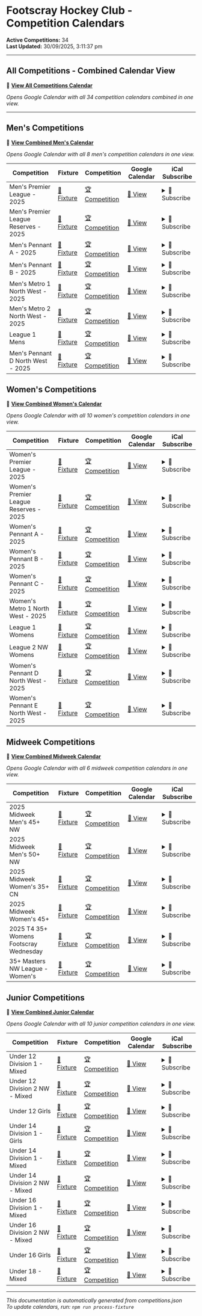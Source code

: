 # Footscray Hockey Club - Competition Calendars

**Active Competitions:** 34  
**Last Updated:** 30/09/2025, 3:11:37 pm  

---

## All Competitions - Combined Calendar View

📅 **<a href="https://calendar.google.com/calendar/embed?height=600&wkst=2&ctz=Australia%2FMelbourne&showPrint=0&showTz=0&src=e5b4e34ae8aa71f8f86178b195b908ccdc38cd5694eb4a468b467aa8d67f4f0a%40group.calendar.google.com&src=1f220e3aea02d8d0f80df31f81324412484b6f786eff698f6262e980772060e4%40group.calendar.google.com&src=97956a86ccf6ef13c27f58015aa6958fc711dd7bf08ca136c016162157c6d496%40group.calendar.google.com&src=16b655e174b838f23b3fc54687fca5e059843515da89d9c5926645b7e5eeab7d%40group.calendar.google.com&src=b7311408b7c70beab744c7fdfdf74dc7491f7eaee48e17b538285327204dbd72%40group.calendar.google.com&src=7b66fc969b25978bd41e46cfe08eeac3639b3e887389d752689262199d0f96c3%40group.calendar.google.com&src=789972398db6baf2f2bceb7192de6415a320e694ad7a838dd377f13dd94eadda%40group.calendar.google.com&src=d1b49e075ba05119dc13e51eba84549f50045b195577beb97286e200dc574dab%40group.calendar.google.com&src=884c99f9887b737724158dc5179e7f3f2b11914ae1b1a6619dfdd4328787f817%40group.calendar.google.com&src=56536e35edfd9d627d2f81d41b146466edbe42dbf285ad74eb636531bcb93ad7%40group.calendar.google.com&src=8b6394caa7d84adfbbc6857f0a7740e5806e6a146f59ab9626ba21963a07786e%40group.calendar.google.com&src=3a061a8facf2aad203b3f27ee214d2912894c27e5884d224963308997cc3d097%40group.calendar.google.com&src=e4a63bff99c2b56ba32b7877072c44d116935aad3baada5e751e85aef64f2461%40group.calendar.google.com&src=cb97b547cddb0381d07e8c8b1b327ed700e90b2e07e68714197ab553fbd2ce9d%40group.calendar.google.com&src=a55ef96862114e2a69788c8a347f7877f4813713d20efccfeaccb5d0ac1bc54f%40group.calendar.google.com&src=de176a7d8a94cda770a6c10467e10dffc86ac14f6762693b195d002bb13895e1%40group.calendar.google.com&src=a1dd7d3ae24165be6fc0f2c097f3ab3fab127282c078e0fbe9975da4969f2cfb%40group.calendar.google.com&src=8bb6d3833f4399af37ec044eacd085f45b897d6910935320163b2422cb13eccf%40group.calendar.google.com&src=14c37c863800760f1cca7118d188c1bf54bde2d694a81613f5b8b25040c4564c%40group.calendar.google.com&src=b033da4f5e1edfed703dd9aaa7dad4ac73d77399a382e556174c228d1161deac%40group.calendar.google.com&src=977372c1fa7188df9da9160c7180f3b02df7dfe35cd75cf5b78a5acd54e66ffc%40group.calendar.google.com&src=0ecdee091c358190110ffc5f29f422a8359db99ba3340536837aa7cac33a3405%40group.calendar.google.com&src=05e5a33f8cc7a2e422a0d806ebd2bb8cf7ea4b6738cb17b6bcd9acc00f76142b%40group.calendar.google.com&src=15353587bd4dd21c88b7479be13e5daf847d6ed6a834eee0c433d03fe37fcca4%40group.calendar.google.com&src=0c06381c76848567adb2436e32c6705ca890455a25aa8eb54e365ec8cee8ccb7%40group.calendar.google.com&src=faabe77e1b1b35c7245c461583e63d5e1f7f284b00dbd58157772063dbb232eb%40group.calendar.google.com&src=c33e9dd54ec3a5885dd2f32b281f22b2d7b0cb40f9ddf0ca5a396e6de679551d%40group.calendar.google.com&src=13651278507f211f086c099770b42c3be55552e45816828a669bbb729e660e78%40group.calendar.google.com&src=9e5e3cdf582696c7dc8d0adf7553a69684a027a22d9be3e84c477b80b2784956%40group.calendar.google.com&src=d48c4091c7dd1b5316d7edce7a7ba8b6265beb806b7038c69f2a3c1e7a312fe4%40group.calendar.google.com&src=b55ff8ee1a8ee8fded1d4a4baeb888626050055e1aee21873ff6766d56ff6932%40group.calendar.google.com&src=bfc22559d697640ebfdbebcc36db42dd75b02decfa3d6bd4677a69f764c63d99%40group.calendar.google.com&src=0a44fcc6122969f2c8183416e52b602b48292d9c0e19e449d5a1d867948ce644%40group.calendar.google.com&src=9ddee750429d586f84b07edddf58549294fcd283441febffba66ebacebb30421%40group.calendar.google.com&src=56b90be6d6f0b7774bf1b8b6ff48e6d9b918abcbe3b8003a750f2cda64c75398%40group.calendar.google.com&color=%23616161&color=%23285F9B&color=%23285F9B&color=%23285F9B&color=%23285F9B&color=%23285F9B&color=%23285F9B&color=%23285F9B&color=%23285F9B&color=%23D50000&color=%23D50000&color=%23D50000&color=%23D50000&color=%23D50000&color=%23D50000&color=%23D50000&color=%23D50000&color=%23D50000&color=%23D50000&color=%23008000&color=%23008000&color=%23008000&color=%23008000&color=%23008000&color=%23008000&color=%23FF8C00&color=%23FF8C00&color=%23FF8C00&color=%23FF8C00&color=%23FF8C00&color=%23FF8C00&color=%23FF8C00&color=%23FF8C00&color=%23FF8C00&color=%23FF8C00" target="_blank">View All Competitions Calendar</a>**

*Opens Google Calendar with all 34 competition calendars combined in one view.*

---

## Men's Competitions

📅 **<a href="https://calendar.google.com/calendar/embed?height=600&wkst=2&ctz=Australia%2FMelbourne&showPrint=0&showTz=0&src=e5b4e34ae8aa71f8f86178b195b908ccdc38cd5694eb4a468b467aa8d67f4f0a%40group.calendar.google.com&src=1f220e3aea02d8d0f80df31f81324412484b6f786eff698f6262e980772060e4%40group.calendar.google.com&src=97956a86ccf6ef13c27f58015aa6958fc711dd7bf08ca136c016162157c6d496%40group.calendar.google.com&src=16b655e174b838f23b3fc54687fca5e059843515da89d9c5926645b7e5eeab7d%40group.calendar.google.com&src=b7311408b7c70beab744c7fdfdf74dc7491f7eaee48e17b538285327204dbd72%40group.calendar.google.com&src=7b66fc969b25978bd41e46cfe08eeac3639b3e887389d752689262199d0f96c3%40group.calendar.google.com&src=789972398db6baf2f2bceb7192de6415a320e694ad7a838dd377f13dd94eadda%40group.calendar.google.com&src=d1b49e075ba05119dc13e51eba84549f50045b195577beb97286e200dc574dab%40group.calendar.google.com&src=884c99f9887b737724158dc5179e7f3f2b11914ae1b1a6619dfdd4328787f817%40group.calendar.google.com&color=%23616161&color=%23285F9B&color=%23285F9B&color=%23285F9B&color=%23285F9B&color=%23285F9B&color=%23285F9B&color=%23285F9B&color=%23285F9B" target="_blank">View Combined Men's Calendar</a>**

*Opens Google Calendar with all 8 men's competition calendars in one view.*

| Competition | Fixture | Competition | Google Calendar | iCal Subscribe |
|-------------|----------|-------------|----------|----------------|
| Men's Premier League - 2025 | <a href="https://www.hockeyvictoria.org.au/games/team/21935/336954" target="_blank">🏑 Fixture</a> | <a href="https://www.hockeyvictoria.org.au/games/21935/37287" target="_blank">🏆 Competition</a> | <a href="https://calendar.google.com/calendar/embed?src=1f220e3aea02d8d0f80df31f81324412484b6f786eff698f6262e980772060e4%40group.calendar.google.com" target="_blank">📅 View</a> | <details><summary>📲 Subscribe</summary>Copy this link and paste it into your preferred calendar: https://calendar.google.com/calendar/ical/1f220e3aea02d8d0f80df31f81324412484b6f786eff698f6262e980772060e4%40group.calendar.google.com/public/basic.ics</details> |
| Men's Premier League Reserves - 2025 | <a href="https://www.hockeyvictoria.org.au/games/team/21935/336955" target="_blank">🏑 Fixture</a> | <a href="https://www.hockeyvictoria.org.au/games/21935/37288" target="_blank">🏆 Competition</a> | <a href="https://calendar.google.com/calendar/embed?src=97956a86ccf6ef13c27f58015aa6958fc711dd7bf08ca136c016162157c6d496%40group.calendar.google.com" target="_blank">📅 View</a> | <details><summary>📲 Subscribe</summary>Copy this link and paste it into your preferred calendar: https://calendar.google.com/calendar/ical/97956a86ccf6ef13c27f58015aa6958fc711dd7bf08ca136c016162157c6d496%40group.calendar.google.com/public/basic.ics</details> |
| Men's Pennant A - 2025 | <a href="https://www.hockeyvictoria.org.au/games/team/21935/336951" target="_blank">🏑 Fixture</a> | <a href="https://www.hockeyvictoria.org.au/games/21935/37301" target="_blank">🏆 Competition</a> | <a href="https://calendar.google.com/calendar/embed?src=16b655e174b838f23b3fc54687fca5e059843515da89d9c5926645b7e5eeab7d%40group.calendar.google.com" target="_blank">📅 View</a> | <details><summary>📲 Subscribe</summary>Copy this link and paste it into your preferred calendar: https://calendar.google.com/calendar/ical/16b655e174b838f23b3fc54687fca5e059843515da89d9c5926645b7e5eeab7d%40group.calendar.google.com/public/basic.ics</details> |
| Men's Pennant B - 2025 | <a href="https://www.hockeyvictoria.org.au/games/team/21935/336952" target="_blank">🏑 Fixture</a> | <a href="https://www.hockeyvictoria.org.au/games/21935/37302" target="_blank">🏆 Competition</a> | <a href="https://calendar.google.com/calendar/embed?src=b7311408b7c70beab744c7fdfdf74dc7491f7eaee48e17b538285327204dbd72%40group.calendar.google.com" target="_blank">📅 View</a> | <details><summary>📲 Subscribe</summary>Copy this link and paste it into your preferred calendar: https://calendar.google.com/calendar/ical/b7311408b7c70beab744c7fdfdf74dc7491f7eaee48e17b538285327204dbd72%40group.calendar.google.com/public/basic.ics</details> |
| Men's Metro 1 North West - 2025 | <a href="https://www.hockeyvictoria.org.au/games/team/21935/336950" target="_blank">🏑 Fixture</a> | <a href="https://www.hockeyvictoria.org.au/games/21935/37316" target="_blank">🏆 Competition</a> | <a href="https://calendar.google.com/calendar/embed?src=7b66fc969b25978bd41e46cfe08eeac3639b3e887389d752689262199d0f96c3%40group.calendar.google.com" target="_blank">📅 View</a> | <details><summary>📲 Subscribe</summary>Copy this link and paste it into your preferred calendar: https://calendar.google.com/calendar/ical/7b66fc969b25978bd41e46cfe08eeac3639b3e887389d752689262199d0f96c3%40group.calendar.google.com/public/basic.ics</details> |
| Men's Metro 2 North West - 2025 | <a href="https://www.hockeyvictoria.org.au/games/team/21935/339251" target="_blank">🏑 Fixture</a> | <a href="https://www.hockeyvictoria.org.au/games/21935/37319" target="_blank">🏆 Competition</a> | <a href="https://calendar.google.com/calendar/embed?src=789972398db6baf2f2bceb7192de6415a320e694ad7a838dd377f13dd94eadda%40group.calendar.google.com" target="_blank">📅 View</a> | <details><summary>📲 Subscribe</summary>Copy this link and paste it into your preferred calendar: https://calendar.google.com/calendar/ical/789972398db6baf2f2bceb7192de6415a320e694ad7a838dd377f13dd94eadda%40group.calendar.google.com/public/basic.ics</details> |
| League 1 Mens | <a href="https://www.hockeyvictoria.org.au/games/team/23987/375022" target="_blank">🏑 Fixture</a> | <a href="https://www.hockeyvictoria.org.au/games/23987/39698" target="_blank">🏆 Competition</a> | <a href="https://calendar.google.com/calendar/embed?src=d1b49e075ba05119dc13e51eba84549f50045b195577beb97286e200dc574dab%40group.calendar.google.com" target="_blank">📅 View</a> | <details><summary>📲 Subscribe</summary>Copy this link and paste it into your preferred calendar: https://calendar.google.com/calendar/ical/d1b49e075ba05119dc13e51eba84549f50045b195577beb97286e200dc574dab%40group.calendar.google.com/public/basic.ics</details> |
| Men's Pennant D North West - 2025 | <a href="https://www.hockeyvictoria.org.au/games/team/21935/336953" target="_blank">🏑 Fixture</a> | <a href="https://www.hockeyvictoria.org.au/games/21935/37306" target="_blank">🏆 Competition</a> | <a href="https://calendar.google.com/calendar/embed?src=884c99f9887b737724158dc5179e7f3f2b11914ae1b1a6619dfdd4328787f817%40group.calendar.google.com" target="_blank">📅 View</a> | <details><summary>📲 Subscribe</summary>Copy this link and paste it into your preferred calendar: https://calendar.google.com/calendar/ical/884c99f9887b737724158dc5179e7f3f2b11914ae1b1a6619dfdd4328787f817%40group.calendar.google.com/public/basic.ics</details> |


## Women's Competitions

📅 **<a href="https://calendar.google.com/calendar/embed?height=600&wkst=2&ctz=Australia%2FMelbourne&showPrint=0&showTz=0&src=e5b4e34ae8aa71f8f86178b195b908ccdc38cd5694eb4a468b467aa8d67f4f0a%40group.calendar.google.com&src=56536e35edfd9d627d2f81d41b146466edbe42dbf285ad74eb636531bcb93ad7%40group.calendar.google.com&src=8b6394caa7d84adfbbc6857f0a7740e5806e6a146f59ab9626ba21963a07786e%40group.calendar.google.com&src=3a061a8facf2aad203b3f27ee214d2912894c27e5884d224963308997cc3d097%40group.calendar.google.com&src=e4a63bff99c2b56ba32b7877072c44d116935aad3baada5e751e85aef64f2461%40group.calendar.google.com&src=cb97b547cddb0381d07e8c8b1b327ed700e90b2e07e68714197ab553fbd2ce9d%40group.calendar.google.com&src=a55ef96862114e2a69788c8a347f7877f4813713d20efccfeaccb5d0ac1bc54f%40group.calendar.google.com&src=de176a7d8a94cda770a6c10467e10dffc86ac14f6762693b195d002bb13895e1%40group.calendar.google.com&src=a1dd7d3ae24165be6fc0f2c097f3ab3fab127282c078e0fbe9975da4969f2cfb%40group.calendar.google.com&src=8bb6d3833f4399af37ec044eacd085f45b897d6910935320163b2422cb13eccf%40group.calendar.google.com&src=14c37c863800760f1cca7118d188c1bf54bde2d694a81613f5b8b25040c4564c%40group.calendar.google.com&color=%23616161&color=%23285F9B&color=%23285F9B&color=%23285F9B&color=%23285F9B&color=%23285F9B&color=%23285F9B&color=%23285F9B&color=%23285F9B&color=%23285F9B&color=%23285F9B" target="_blank">View Combined Women's Calendar</a>**

*Opens Google Calendar with all 10 women's competition calendars in one view.*

| Competition | Fixture | Competition | Google Calendar | iCal Subscribe |
|-------------|----------|-------------|----------|----------------|
| Women's Premier League - 2025 | <a href="https://www.hockeyvictoria.org.au/games/team/21935/336962" target="_blank">🏑 Fixture</a> | <a href="https://www.hockeyvictoria.org.au/games/21935/37285" target="_blank">🏆 Competition</a> | <a href="https://calendar.google.com/calendar/embed?src=56536e35edfd9d627d2f81d41b146466edbe42dbf285ad74eb636531bcb93ad7%40group.calendar.google.com" target="_blank">📅 View</a> | <details><summary>📲 Subscribe</summary>Copy this link and paste it into your preferred calendar: https://calendar.google.com/calendar/ical/56536e35edfd9d627d2f81d41b146466edbe42dbf285ad74eb636531bcb93ad7%40group.calendar.google.com/public/basic.ics</details> |
| Women's Premier League Reserves - 2025 | <a href="https://www.hockeyvictoria.org.au/games/team/21935/336963" target="_blank">🏑 Fixture</a> | <a href="https://www.hockeyvictoria.org.au/games/21935/37286" target="_blank">🏆 Competition</a> | <a href="https://calendar.google.com/calendar/embed?src=8b6394caa7d84adfbbc6857f0a7740e5806e6a146f59ab9626ba21963a07786e%40group.calendar.google.com" target="_blank">📅 View</a> | <details><summary>📲 Subscribe</summary>Copy this link and paste it into your preferred calendar: https://calendar.google.com/calendar/ical/8b6394caa7d84adfbbc6857f0a7740e5806e6a146f59ab9626ba21963a07786e%40group.calendar.google.com/public/basic.ics</details> |
| Women's Pennant A - 2025 | <a href="https://www.hockeyvictoria.org.au/games/team/21935/336957" target="_blank">🏑 Fixture</a> | <a href="https://www.hockeyvictoria.org.au/games/21935/37298" target="_blank">🏆 Competition</a> | <a href="https://calendar.google.com/calendar/embed?src=3a061a8facf2aad203b3f27ee214d2912894c27e5884d224963308997cc3d097%40group.calendar.google.com" target="_blank">📅 View</a> | <details><summary>📲 Subscribe</summary>Copy this link and paste it into your preferred calendar: https://calendar.google.com/calendar/ical/3a061a8facf2aad203b3f27ee214d2912894c27e5884d224963308997cc3d097%40group.calendar.google.com/public/basic.ics</details> |
| Women's Pennant B - 2025 | <a href="https://www.hockeyvictoria.org.au/games/team/21935/336958" target="_blank">🏑 Fixture</a> | <a href="https://www.hockeyvictoria.org.au/games/21935/37299" target="_blank">🏆 Competition</a> | <a href="https://calendar.google.com/calendar/embed?src=e4a63bff99c2b56ba32b7877072c44d116935aad3baada5e751e85aef64f2461%40group.calendar.google.com" target="_blank">📅 View</a> | <details><summary>📲 Subscribe</summary>Copy this link and paste it into your preferred calendar: https://calendar.google.com/calendar/ical/e4a63bff99c2b56ba32b7877072c44d116935aad3baada5e751e85aef64f2461%40group.calendar.google.com/public/basic.ics</details> |
| Women's Pennant C - 2025 | <a href="https://www.hockeyvictoria.org.au/games/team/21935/336959" target="_blank">🏑 Fixture</a> | <a href="https://www.hockeyvictoria.org.au/games/21935/37300" target="_blank">🏆 Competition</a> | <a href="https://calendar.google.com/calendar/embed?src=cb97b547cddb0381d07e8c8b1b327ed700e90b2e07e68714197ab553fbd2ce9d%40group.calendar.google.com" target="_blank">📅 View</a> | <details><summary>📲 Subscribe</summary>Copy this link and paste it into your preferred calendar: https://calendar.google.com/calendar/ical/cb97b547cddb0381d07e8c8b1b327ed700e90b2e07e68714197ab553fbd2ce9d%40group.calendar.google.com/public/basic.ics</details> |
| Women's Metro 1 North West - 2025 | <a href="https://www.hockeyvictoria.org.au/games/team/21935/336956" target="_blank">🏑 Fixture</a> | <a href="https://www.hockeyvictoria.org.au/games/21935/37313" target="_blank">🏆 Competition</a> | <a href="https://calendar.google.com/calendar/embed?src=a55ef96862114e2a69788c8a347f7877f4813713d20efccfeaccb5d0ac1bc54f%40group.calendar.google.com" target="_blank">📅 View</a> | <details><summary>📲 Subscribe</summary>Copy this link and paste it into your preferred calendar: https://calendar.google.com/calendar/ical/a55ef96862114e2a69788c8a347f7877f4813713d20efccfeaccb5d0ac1bc54f%40group.calendar.google.com/public/basic.ics</details> |
| League 1 Womens | <a href="https://www.hockeyvictoria.org.au/games/team/23987/375029" target="_blank">🏑 Fixture</a> | <a href="https://www.hockeyvictoria.org.au/games/23987/39696" target="_blank">🏆 Competition</a> | <a href="https://calendar.google.com/calendar/embed?src=de176a7d8a94cda770a6c10467e10dffc86ac14f6762693b195d002bb13895e1%40group.calendar.google.com" target="_blank">📅 View</a> | <details><summary>📲 Subscribe</summary>Copy this link and paste it into your preferred calendar: https://calendar.google.com/calendar/ical/de176a7d8a94cda770a6c10467e10dffc86ac14f6762693b195d002bb13895e1%40group.calendar.google.com/public/basic.ics</details> |
| League 2 NW Womens | <a href="https://www.hockeyvictoria.org.au/games/team/23987/375038" target="_blank">🏑 Fixture</a> | <a href="https://www.hockeyvictoria.org.au/games/23987/39699" target="_blank">🏆 Competition</a> | <a href="https://calendar.google.com/calendar/embed?src=a1dd7d3ae24165be6fc0f2c097f3ab3fab127282c078e0fbe9975da4969f2cfb%40group.calendar.google.com" target="_blank">📅 View</a> | <details><summary>📲 Subscribe</summary>Copy this link and paste it into your preferred calendar: https://calendar.google.com/calendar/ical/a1dd7d3ae24165be6fc0f2c097f3ab3fab127282c078e0fbe9975da4969f2cfb%40group.calendar.google.com/public/basic.ics</details> |
| Women's Pennant D North West - 2025 | <a href="https://www.hockeyvictoria.org.au/games/team/21935/336960" target="_blank">🏑 Fixture</a> | <a href="https://www.hockeyvictoria.org.au/games/21935/37304" target="_blank">🏆 Competition</a> | <a href="https://calendar.google.com/calendar/embed?src=8bb6d3833f4399af37ec044eacd085f45b897d6910935320163b2422cb13eccf%40group.calendar.google.com" target="_blank">📅 View</a> | <details><summary>📲 Subscribe</summary>Copy this link and paste it into your preferred calendar: https://calendar.google.com/calendar/ical/8bb6d3833f4399af37ec044eacd085f45b897d6910935320163b2422cb13eccf%40group.calendar.google.com/public/basic.ics</details> |
| Women's Pennant E North West - 2025 | <a href="https://www.hockeyvictoria.org.au/games/team/21935/336961" target="_blank">🏑 Fixture</a> | <a href="https://www.hockeyvictoria.org.au/games/21935/37308" target="_blank">🏆 Competition</a> | <a href="https://calendar.google.com/calendar/embed?src=14c37c863800760f1cca7118d188c1bf54bde2d694a81613f5b8b25040c4564c%40group.calendar.google.com" target="_blank">📅 View</a> | <details><summary>📲 Subscribe</summary>Copy this link and paste it into your preferred calendar: https://calendar.google.com/calendar/ical/14c37c863800760f1cca7118d188c1bf54bde2d694a81613f5b8b25040c4564c%40group.calendar.google.com/public/basic.ics</details> |


## Midweek Competitions

📅 **<a href="https://calendar.google.com/calendar/embed?height=600&wkst=2&ctz=Australia%2FMelbourne&showPrint=0&showTz=0&src=e5b4e34ae8aa71f8f86178b195b908ccdc38cd5694eb4a468b467aa8d67f4f0a%40group.calendar.google.com&src=b033da4f5e1edfed703dd9aaa7dad4ac73d77399a382e556174c228d1161deac%40group.calendar.google.com&src=977372c1fa7188df9da9160c7180f3b02df7dfe35cd75cf5b78a5acd54e66ffc%40group.calendar.google.com&src=0ecdee091c358190110ffc5f29f422a8359db99ba3340536837aa7cac33a3405%40group.calendar.google.com&src=05e5a33f8cc7a2e422a0d806ebd2bb8cf7ea4b6738cb17b6bcd9acc00f76142b%40group.calendar.google.com&src=15353587bd4dd21c88b7479be13e5daf847d6ed6a834eee0c433d03fe37fcca4%40group.calendar.google.com&src=0c06381c76848567adb2436e32c6705ca890455a25aa8eb54e365ec8cee8ccb7%40group.calendar.google.com&color=%23616161&color=%23008000&color=%23008000&color=%23008000&color=%23008000&color=%23008000&color=%23008000" target="_blank">View Combined Midweek Calendar</a>**

*Opens Google Calendar with all 6 midweek competition calendars in one view.*

| Competition | Fixture | Competition | Google Calendar | iCal Subscribe |
|-------------|----------|-------------|----------|----------------|
| 2025 Midweek Men's 45+ NW | <a href="https://www.hockeyvictoria.org.au/games/team/22076/338768" target="_blank">🏑 Fixture</a> | <a href="https://www.hockeyvictoria.org.au/games/22076/37396" target="_blank">🏆 Competition</a> | <a href="https://calendar.google.com/calendar/embed?src=b033da4f5e1edfed703dd9aaa7dad4ac73d77399a382e556174c228d1161deac%40group.calendar.google.com" target="_blank">📅 View</a> | <details><summary>📲 Subscribe</summary>Copy this link and paste it into your preferred calendar: https://calendar.google.com/calendar/ical/b033da4f5e1edfed703dd9aaa7dad4ac73d77399a382e556174c228d1161deac%40group.calendar.google.com/public/basic.ics</details> |
| 2025 Midweek Men's 50+ NW | <a href="https://www.hockeyvictoria.org.au/games/team/22076/338770" target="_blank">🏑 Fixture</a> | <a href="https://www.hockeyvictoria.org.au/games/22076/37402" target="_blank">🏆 Competition</a> | <a href="https://calendar.google.com/calendar/embed?src=977372c1fa7188df9da9160c7180f3b02df7dfe35cd75cf5b78a5acd54e66ffc%40group.calendar.google.com" target="_blank">📅 View</a> | <details><summary>📲 Subscribe</summary>Copy this link and paste it into your preferred calendar: https://calendar.google.com/calendar/ical/977372c1fa7188df9da9160c7180f3b02df7dfe35cd75cf5b78a5acd54e66ffc%40group.calendar.google.com/public/basic.ics</details> |
| 2025 Midweek Women's 35+ CN | <a href="https://www.hockeyvictoria.org.au/games/team/22076/338772" target="_blank">🏑 Fixture</a> | <a href="https://www.hockeyvictoria.org.au/games/22076/37406" target="_blank">🏆 Competition</a> | <a href="https://calendar.google.com/calendar/embed?src=0ecdee091c358190110ffc5f29f422a8359db99ba3340536837aa7cac33a3405%40group.calendar.google.com" target="_blank">📅 View</a> | <details><summary>📲 Subscribe</summary>Copy this link and paste it into your preferred calendar: https://calendar.google.com/calendar/ical/0ecdee091c358190110ffc5f29f422a8359db99ba3340536837aa7cac33a3405%40group.calendar.google.com/public/basic.ics</details> |
| 2025 Midweek Women's 45+ | <a href="https://www.hockeyvictoria.org.au/games/team/22076/338771" target="_blank">🏑 Fixture</a> | <a href="https://www.hockeyvictoria.org.au/games/22076/37408" target="_blank">🏆 Competition</a> | <a href="https://calendar.google.com/calendar/embed?src=05e5a33f8cc7a2e422a0d806ebd2bb8cf7ea4b6738cb17b6bcd9acc00f76142b%40group.calendar.google.com" target="_blank">📅 View</a> | <details><summary>📲 Subscribe</summary>Copy this link and paste it into your preferred calendar: https://calendar.google.com/calendar/ical/05e5a33f8cc7a2e422a0d806ebd2bb8cf7ea4b6738cb17b6bcd9acc00f76142b%40group.calendar.google.com/public/basic.ics</details> |
| 2025 T4 35+ Womens Footscray Wednesday | <a href="https://www.hockeyvictoria.org.au/games/team/24044/376315" target="_blank">🏑 Fixture</a> | <a href="https://www.hockeyvictoria.org.au/games/24044/39773" target="_blank">🏆 Competition</a> | <a href="https://calendar.google.com/calendar/embed?src=15353587bd4dd21c88b7479be13e5daf847d6ed6a834eee0c433d03fe37fcca4%40group.calendar.google.com" target="_blank">📅 View</a> | <details><summary>📲 Subscribe</summary>Copy this link and paste it into your preferred calendar: https://calendar.google.com/calendar/ical/15353587bd4dd21c88b7479be13e5daf847d6ed6a834eee0c433d03fe37fcca4%40group.calendar.google.com/public/basic.ics</details> |
| 35+ Masters NW League - Women's | <a href="https://www.hockeyvictoria.org.au/games/team/23987/375010" target="_blank">🏑 Fixture</a> | <a href="https://www.hockeyvictoria.org.au/games/23987/39697" target="_blank">🏆 Competition</a> | <a href="https://calendar.google.com/calendar/embed?src=0c06381c76848567adb2436e32c6705ca890455a25aa8eb54e365ec8cee8ccb7%40group.calendar.google.com" target="_blank">📅 View</a> | <details><summary>📲 Subscribe</summary>Copy this link and paste it into your preferred calendar: https://calendar.google.com/calendar/ical/0c06381c76848567adb2436e32c6705ca890455a25aa8eb54e365ec8cee8ccb7%40group.calendar.google.com/public/basic.ics</details> |


## Junior Competitions

📅 **<a href="https://calendar.google.com/calendar/embed?height=600&wkst=2&ctz=Australia%2FMelbourne&showPrint=0&showTz=0&src=e5b4e34ae8aa71f8f86178b195b908ccdc38cd5694eb4a468b467aa8d67f4f0a%40group.calendar.google.com&src=faabe77e1b1b35c7245c461583e63d5e1f7f284b00dbd58157772063dbb232eb%40group.calendar.google.com&src=c33e9dd54ec3a5885dd2f32b281f22b2d7b0cb40f9ddf0ca5a396e6de679551d%40group.calendar.google.com&src=13651278507f211f086c099770b42c3be55552e45816828a669bbb729e660e78%40group.calendar.google.com&src=9e5e3cdf582696c7dc8d0adf7553a69684a027a22d9be3e84c477b80b2784956%40group.calendar.google.com&src=d48c4091c7dd1b5316d7edce7a7ba8b6265beb806b7038c69f2a3c1e7a312fe4%40group.calendar.google.com&src=b55ff8ee1a8ee8fded1d4a4baeb888626050055e1aee21873ff6766d56ff6932%40group.calendar.google.com&src=bfc22559d697640ebfdbebcc36db42dd75b02decfa3d6bd4677a69f764c63d99%40group.calendar.google.com&src=0a44fcc6122969f2c8183416e52b602b48292d9c0e19e449d5a1d867948ce644%40group.calendar.google.com&src=9ddee750429d586f84b07edddf58549294fcd283441febffba66ebacebb30421%40group.calendar.google.com&src=56b90be6d6f0b7774bf1b8b6ff48e6d9b918abcbe3b8003a750f2cda64c75398%40group.calendar.google.com&color=%23616161&color=%23FF8C00&color=%23FF8C00&color=%23FF8C00&color=%23FF8C00&color=%23FF8C00&color=%23FF8C00&color=%23FF8C00&color=%23FF8C00&color=%23FF8C00&color=%23FF8C00" target="_blank">View Combined Junior Calendar</a>**

*Opens Google Calendar with all 10 junior competition calendars in one view.*

| Competition | Fixture | Competition | Google Calendar | iCal Subscribe |
|-------------|----------|-------------|----------|----------------|
| Under 12 Division 1 - Mixed | <a href="https://www.hockeyvictoria.org.au/games/team/23988/375065" target="_blank">🏑 Fixture</a> | <a href="https://www.hockeyvictoria.org.au/games/23988/39704" target="_blank">🏆 Competition</a> | <a href="https://calendar.google.com/calendar/embed?src=faabe77e1b1b35c7245c461583e63d5e1f7f284b00dbd58157772063dbb232eb%40group.calendar.google.com" target="_blank">📅 View</a> | <details><summary>📲 Subscribe</summary>Copy this link and paste it into your preferred calendar: https://calendar.google.com/calendar/ical/faabe77e1b1b35c7245c461583e63d5e1f7f284b00dbd58157772063dbb232eb%40group.calendar.google.com/public/basic.ics</details> |
| Under 12 Division 2 NW - Mixed | <a href="https://www.hockeyvictoria.org.au/games/team/23988/375077" target="_blank">🏑 Fixture</a> | <a href="https://www.hockeyvictoria.org.au/games/23988/39715" target="_blank">🏆 Competition</a> | <a href="https://calendar.google.com/calendar/embed?src=c33e9dd54ec3a5885dd2f32b281f22b2d7b0cb40f9ddf0ca5a396e6de679551d%40group.calendar.google.com" target="_blank">📅 View</a> | <details><summary>📲 Subscribe</summary>Copy this link and paste it into your preferred calendar: https://calendar.google.com/calendar/ical/c33e9dd54ec3a5885dd2f32b281f22b2d7b0cb40f9ddf0ca5a396e6de679551d%40group.calendar.google.com/public/basic.ics</details> |
| Under 12 Girls | <a href="https://www.hockeyvictoria.org.au/games/team/23988/375099" target="_blank">🏑 Fixture</a> | <a href="https://www.hockeyvictoria.org.au/games/23988/39708" target="_blank">🏆 Competition</a> | <a href="https://calendar.google.com/calendar/embed?src=13651278507f211f086c099770b42c3be55552e45816828a669bbb729e660e78%40group.calendar.google.com" target="_blank">📅 View</a> | <details><summary>📲 Subscribe</summary>Copy this link and paste it into your preferred calendar: https://calendar.google.com/calendar/ical/13651278507f211f086c099770b42c3be55552e45816828a669bbb729e660e78%40group.calendar.google.com/public/basic.ics</details> |
| Under 14 Division 1 - Girls | <a href="https://www.hockeyvictoria.org.au/games/team/23988/375137" target="_blank">🏑 Fixture</a> | <a href="https://www.hockeyvictoria.org.au/games/23988/39709" target="_blank">🏆 Competition</a> | <a href="https://calendar.google.com/calendar/embed?src=9e5e3cdf582696c7dc8d0adf7553a69684a027a22d9be3e84c477b80b2784956%40group.calendar.google.com" target="_blank">📅 View</a> | <details><summary>📲 Subscribe</summary>Copy this link and paste it into your preferred calendar: https://calendar.google.com/calendar/ical/9e5e3cdf582696c7dc8d0adf7553a69684a027a22d9be3e84c477b80b2784956%40group.calendar.google.com/public/basic.ics</details> |
| Under 14 Division 1 - Mixed | <a href="https://www.hockeyvictoria.org.au/games/team/23988/375108" target="_blank">🏑 Fixture</a> | <a href="https://www.hockeyvictoria.org.au/games/23988/39705" target="_blank">🏆 Competition</a> | <a href="https://calendar.google.com/calendar/embed?src=d48c4091c7dd1b5316d7edce7a7ba8b6265beb806b7038c69f2a3c1e7a312fe4%40group.calendar.google.com" target="_blank">📅 View</a> | <details><summary>📲 Subscribe</summary>Copy this link and paste it into your preferred calendar: https://calendar.google.com/calendar/ical/d48c4091c7dd1b5316d7edce7a7ba8b6265beb806b7038c69f2a3c1e7a312fe4%40group.calendar.google.com/public/basic.ics</details> |
| Under 14 Division 2 NW - Mixed | <a href="https://www.hockeyvictoria.org.au/games/team/23988/375119" target="_blank">🏑 Fixture</a> | <a href="https://www.hockeyvictoria.org.au/games/23988/39716" target="_blank">🏆 Competition</a> | <a href="https://calendar.google.com/calendar/embed?src=b55ff8ee1a8ee8fded1d4a4baeb888626050055e1aee21873ff6766d56ff6932%40group.calendar.google.com" target="_blank">📅 View</a> | <details><summary>📲 Subscribe</summary>Copy this link and paste it into your preferred calendar: https://calendar.google.com/calendar/ical/b55ff8ee1a8ee8fded1d4a4baeb888626050055e1aee21873ff6766d56ff6932%40group.calendar.google.com/public/basic.ics</details> |
| Under 16 Division 1 - Mixed | <a href="https://www.hockeyvictoria.org.au/games/team/23988/375148" target="_blank">🏑 Fixture</a> | <a href="https://www.hockeyvictoria.org.au/games/23988/39706" target="_blank">🏆 Competition</a> | <a href="https://calendar.google.com/calendar/embed?src=bfc22559d697640ebfdbebcc36db42dd75b02decfa3d6bd4677a69f764c63d99%40group.calendar.google.com" target="_blank">📅 View</a> | <details><summary>📲 Subscribe</summary>Copy this link and paste it into your preferred calendar: https://calendar.google.com/calendar/ical/bfc22559d697640ebfdbebcc36db42dd75b02decfa3d6bd4677a69f764c63d99%40group.calendar.google.com/public/basic.ics</details> |
| Under 16 Division 2 NW - Mixed | <a href="https://www.hockeyvictoria.org.au/games/team/23988/375159" target="_blank">🏑 Fixture</a> | <a href="https://www.hockeyvictoria.org.au/games/23988/39717" target="_blank">🏆 Competition</a> | <a href="https://calendar.google.com/calendar/embed?src=0a44fcc6122969f2c8183416e52b602b48292d9c0e19e449d5a1d867948ce644%40group.calendar.google.com" target="_blank">📅 View</a> | <details><summary>📲 Subscribe</summary>Copy this link and paste it into your preferred calendar: https://calendar.google.com/calendar/ical/0a44fcc6122969f2c8183416e52b602b48292d9c0e19e449d5a1d867948ce644%40group.calendar.google.com/public/basic.ics</details> |
| Under 16 Girls | <a href="https://www.hockeyvictoria.org.au/games/team/23988/375174" target="_blank">🏑 Fixture</a> | <a href="https://www.hockeyvictoria.org.au/games/23988/39710" target="_blank">🏆 Competition</a> | <a href="https://calendar.google.com/calendar/embed?src=9ddee750429d586f84b07edddf58549294fcd283441febffba66ebacebb30421%40group.calendar.google.com" target="_blank">📅 View</a> | <details><summary>📲 Subscribe</summary>Copy this link and paste it into your preferred calendar: https://calendar.google.com/calendar/ical/9ddee750429d586f84b07edddf58549294fcd283441febffba66ebacebb30421%40group.calendar.google.com/public/basic.ics</details> |
| Under 18 - Mixed | <a href="https://www.hockeyvictoria.org.au/games/team/23988/375182" target="_blank">🏑 Fixture</a> | <a href="https://www.hockeyvictoria.org.au/games/23988/39707" target="_blank">🏆 Competition</a> | <a href="https://calendar.google.com/calendar/embed?src=56b90be6d6f0b7774bf1b8b6ff48e6d9b918abcbe3b8003a750f2cda64c75398%40group.calendar.google.com" target="_blank">📅 View</a> | <details><summary>📲 Subscribe</summary>Copy this link and paste it into your preferred calendar: https://calendar.google.com/calendar/ical/56b90be6d6f0b7774bf1b8b6ff48e6d9b918abcbe3b8003a750f2cda64c75398%40group.calendar.google.com/public/basic.ics</details> |


---

*This documentation is automatically generated from competitions.json*  
*To update calendars, run: `npm run process-fixture`*
